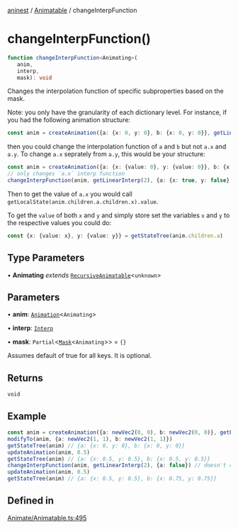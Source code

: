 [aninest](../../index.md) / [Animatable](../index.md) / changeInterpFunction

# changeInterpFunction()

```ts
function changeInterpFunction<Animating>(
   anim, 
   interp, 
   mask): void
```

Changes the interpolation function of specific subproperties based on the mask.

Note: you only have the granularity of each dictionary level. For instance,
if you had the following animation structure:
```ts
const anim = createAnimation({a: {x: 0, y: 0}, b: {x: 0, y: 0}}, getLinearInterp(1))
```
then you could change the interpolation function of `a` and `b` but not `a.x` and `a.y`.
To change `a.x` seprately from `a.y`, this would be your structure:
```ts
const anim = createAnimation({a: {x: {value: 0}, y: {value: 0}}, b: {x: 0, y: 0}}, getLinearInterp(1))
// only changes `a.x` interp function
changeInterpFunction(anim, getLinearInterp(2), {a: {x: true, y: false}, b: false})
```
Then to get the value of `a.x` you would call `getLocalState(anim.children.a.children.x).value`.

To get the `value` of both `x` and `y` and simply store set the variables `x` and `y` to the
respective values you could do:
```ts
const {x: {value: x}, y: {value: y}} = getStateTree(anim.children.a)
```

## Type Parameters

• **Animating** *extends* [`RecursiveAnimatable`](../../AnimatableTypes/type-aliases/RecursiveAnimatable.md)\<`unknown`\>

## Parameters

• **anim**: [`Animation`](../../AnimatableTypes/type-aliases/Animation.md)\<`Animating`\>

• **interp**: [`Interp`](../../module:Interp/type-aliases/Interp.md)

• **mask**: `Partial`\<[`Mask`](../../RecursiveHelpers/type-aliases/Mask.md)\<`Animating`\>\> = `{}`

Assumes default of true for all keys. It is optional.

## Returns

`void`

## Example

```ts
const anim = createAnimation({a: newVec2(0, 0), b: newVec2(0, 0)}, getLinearInterp(1))
modifyTo(anim, {a: newVec2(1, 1), b: newVec2(1, 1)})
getStateTree(anim) // {a: {x: 0, y: 0}, b: {x: 0, y: 0}}
updateAnimation(anim, 0.5)
getStateTree(anim) // {a: {x: 0.5, y: 0.5}, b: {x: 0.5, y: 0.5}}
changeInterpFunction(anim, getLinearInterp(2), {a: false}) // doesn't change a, does change b
updateAnimation(anim, 0.5)
getStateTree(anim) // {a: {x: 0.5, y: 0.5}, b: {x: 0.75, y: 0.75}}
```

## Defined in

[Animate/Animatable.ts:495](https://github.com/zphrs/aninest/blob/765f2ede3df887f1f3a3e1391afab09a932de29a/core/src/Animate/Animatable.ts#L495)
